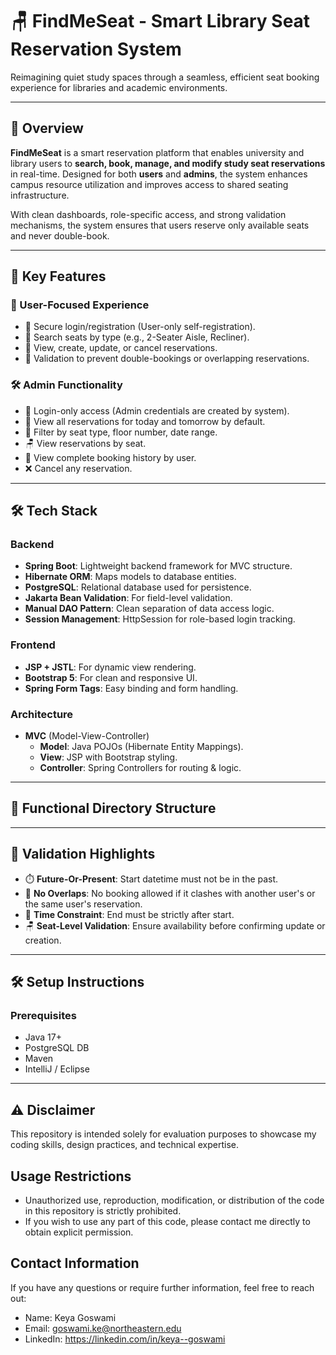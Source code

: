 # 🪑 FindMeSeat - Smart Library Seat Reservation System

Reimagining quiet study spaces through a seamless, efficient seat booking experience for libraries and academic environments.

---

## 📖 Overview

**FindMeSeat** is a smart reservation platform that enables university and library users to **search, book, manage, and modify study seat reservations** in real-time. Designed for both **users** and **admins**, the system enhances campus resource utilization and improves access to shared seating infrastructure.

With clean dashboards, role-specific access, and strong validation mechanisms, the system ensures that users reserve only available seats and never double-book.

---

## 🌟 Key Features

### 👤 User-Focused Experience
- 🔐 Secure login/registration (User-only self-registration).
- 🔎 Search seats by type (e.g., 2-Seater Aisle, Recliner).
- 📅 View, create, update, or cancel reservations.
- 🚫 Validation to prevent double-bookings or overlapping reservations.

### 🛠️ Admin Functionality
- 🧠 Login-only access (Admin credentials are created by system).
- 📅 View all reservations for today and tomorrow by default.
- 🎯 Filter by seat type, floor number, date range.
- 🪑 View reservations by seat.
- 👤 View complete booking history by user.
- ❌ Cancel any reservation.

---

## 🛠️ Tech Stack

### Backend
- **Spring Boot**: Lightweight backend framework for MVC structure.
- **Hibernate ORM**: Maps models to database entities.
- **PostgreSQL**: Relational database used for persistence.
- **Jakarta Bean Validation**: For field-level validation.
- **Manual DAO Pattern**: Clean separation of data access logic.
- **Session Management**: HttpSession for role-based login tracking.

### Frontend
- **JSP + JSTL**: For dynamic view rendering.
- **Bootstrap 5**: For clean and responsive UI.
- **Spring Form Tags**: Easy binding and form handling.

### Architecture
- **MVC** (Model-View-Controller)
  - **Model**: Java POJOs (Hibernate Entity Mappings).
  - **View**: JSP with Bootstrap styling.
  - **Controller**: Spring Controllers for routing & logic.

---

## 📂 Functional Directory Structure

---

## 🧪 Validation Highlights

- ⏱️ **Future-Or-Present**: Start datetime must not be in the past.
- 🔁 **No Overlaps**: No booking allowed if it clashes with another user's or the same user's reservation.
- 📏 **Time Constraint**: End must be strictly after start.
- 🪑 **Seat-Level Validation**: Ensure availability before confirming update or creation.

---

## 🛠️ Setup Instructions

### Prerequisites
- Java 17+
- PostgreSQL DB
- Maven
- IntelliJ / Eclipse

---
## ⚠️ Disclaimer
This repository is intended solely for evaluation purposes to showcase my coding skills, design practices, and technical expertise.

## Usage Restrictions
- Unauthorized use, reproduction, modification, or distribution of the code in this repository is strictly prohibited.
- If you wish to use any part of this code, please contact me directly to obtain explicit permission.

## Contact Information
If you have any questions or require further information, feel free to reach out:

- Name: Keya Goswami
- Email: goswami.ke@northeastern.edu
- LinkedIn: https://linkedin.com/in/keya--goswami
